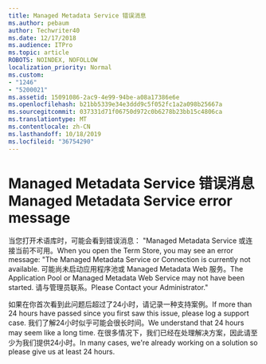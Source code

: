 ```yaml
---
title: Managed Metadata Service 错误消息
ms.author: pebaum
author: Techwriter40
ms.date: 12/17/2018
ms.audience: ITPro
ms.topic: article
ROBOTS: NOINDEX, NOFOLLOW
localization_priority: Normal
ms.custom:
- "1246"
- "5200021"
ms.assetid: 15091086-2ac9-4e99-94be-a08a17386e6e
ms.openlocfilehash: b21bb5339e34e3ddd9c5f052fc1a2a098b25667a
ms.sourcegitcommit: 037331d71f06750d972c0b6278b23bb15c4806ca
ms.translationtype: MT
ms.contentlocale: zh-CN
ms.lasthandoff: 10/18/2019
ms.locfileid: "36754290"
---
```

# <a name="managed-metadata-service-error-message"></a><span data-ttu-id="12dc3-102">Managed Metadata Service 错误消息</span><span class="sxs-lookup"><span data-stu-id="12dc3-102">Managed Metadata Service error message</span></span>

<span data-ttu-id="12dc3-103">当您打开术语库时，可能会看到错误消息： "Managed Metadata Service 或连接当前不可用。</span><span class="sxs-lookup"><span data-stu-id="12dc3-103">When you open the Term Store, you may see an error message: "The Managed Metadata Service or Connection is currently not available.</span></span> <span data-ttu-id="12dc3-104">可能尚未启动应用程序池或 Managed Metadata Web 服务。</span><span class="sxs-lookup"><span data-stu-id="12dc3-104">The Application Pool or Managed Metadata Web Service may not have been started.</span></span> <span data-ttu-id="12dc3-105">请与管理员联系。</span><span class="sxs-lookup"><span data-stu-id="12dc3-105">Please Contact your Administrator."</span></span>
  
<span data-ttu-id="12dc3-106">如果在你首次看到此问题后超过了24小时，请记录一种支持案例。</span><span class="sxs-lookup"><span data-stu-id="12dc3-106">If more than 24 hours have passed since you first saw this issue, please log a support case.</span></span> <span data-ttu-id="12dc3-107">我们了解24小时似乎可能会很长时间。</span><span class="sxs-lookup"><span data-stu-id="12dc3-107">We understand that 24 hours may seem like a long time.</span></span> <span data-ttu-id="12dc3-108">在很多情况下，我们已经在处理解决方案，因此请至少为我们提供24小时。</span><span class="sxs-lookup"><span data-stu-id="12dc3-108">In many cases, we're already working on a solution so please give us at least 24 hours.</span></span>
  